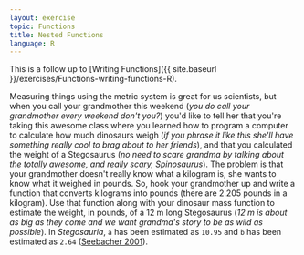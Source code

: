 ```yaml
---
layout: exercise
topic: Functions
title: Nested Functions
language: R
---
```


This is a follow up to [Writing Functions]({{ site.baseurl }}/exercises/Functions-writing-functions-R).

Measuring things using the metric system is great for us scientists, but when
you call your grandmother this weekend (*you do call your grandmother every
weekend don't you?*) you'd like to tell her that you're taking this awesome
class where you learned how to program a computer to calculate how much
dinosaurs weigh (*if you phrase it like this she'll have something really cool
to brag about to her friends*), and that you calculated the weight of a
Stegosaurus (*no need to scare grandma by talking about the totally awesome, and
really scary, Spinosaurus*). The problem is that your grandmother doesn't really
know what a kilogram is, she wants to know what it weighed in pounds. So, hook
your grandmother up and write a function that converts kilograms into pounds
(there are 2.205 pounds in a kilogram). Use that function along with your
dinosaur mass function to estimate the weight, in pounds, of a 12 m long
Stegosaurus (*12 m is about as big as they come and we want grandma's story to
be as wild as possible*). In *Stegosauria*, `a` has been estimated as `10.95`
and `b` has been estimated as `2.64`
([Seebacher 2001](http://www.jstor.org/stable/4524171)).
